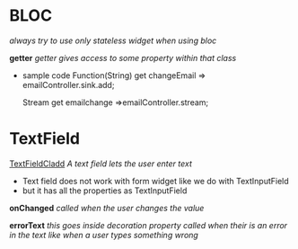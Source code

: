 # **BLOC**

_always try to use only stateless widget when using bloc_

**getter**
_getter gives access to some property within that class_

- sample code
  Function(String) get changeEmail => emailController.sink.add;

  Stream<String> get emailchange =>emailController.stream;

# **TextField**

[TextFieldCladd](https://api.flutter.dev/flutter/material/TextField-class.html)
_A text field lets the user enter text_

- Text field does not work with form widget like we do with TextInputField
- but it has all the properties as TextInputField

**onChanged**
_called when the user changes the value_

**errorText**
_this goes inside decoration property_
_called when their is an error in the text_
_like when a user types something wrong_
